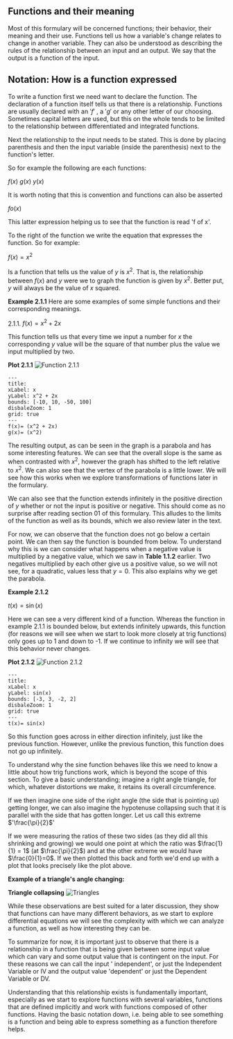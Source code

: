 ## Functions and their meaning

Most of this formulary will be concerned functions; their behavior, their meaning and their use. Functions tell us how a variable's change relates to change in another variable. They can also be understood as describing the rules of the relationship between an input and an output. We say that the output is a function of the input.

## Notation: How is a function expressed

To write a function first we need want to declare the function. The declaration of a function itself tells us that there is a relationship. Functions are usually declared with an $'f'$ , a $'g'$ or any other letter of our choosing. Sometimes capital letters are used, but this on the whole tends to be limited to the relationship between differentiated and integrated functions.

Next the relationship to the input needs to be stated. This is done by placing parenthesis and then the input variable (inside the parenthesis) next to the function's letter.

So for example the following are each functions:

$f(x)$
$g(x)$
$y(x)$

It is worth noting that this is convention and functions can also be asserted

$fo(x)$

This latter expression helping us to see that the function is read 'f of x'.

To the right of the function we write the equation that expresses the function. So for example:

$f(x) = x^2$

Is a function that tells us the value of $y$ is $x^2$. That is, the relationship between $f(x)$ and $y$ were we to graph the function is given by $x^2$. Better put, $y$ will always be the value of $x$ squared.

**Example 2.1.1**
Here are some examples of some simple functions and their corresponding meanings.

2.1.1. $f(x) = x^2+2x$

This function tells us that every time we input a number for $x$ the corresponding $y$ value will be the square of that number plus the value we input multiplied by two.

**Plot 2.1.1**
![Function 2.1.1](https://github.com/alexcrockett/_mathematics-formulary/blob/_mathematics/assets/images/02_1_1_function_notation/Plot%202_1_1.png)

```functionplot
---
title:
xLabel: x
yLabel: x^2 + 2x
bounds: [-10, 10, -50, 100]
disbaleZoom: 1
grid: true
---
f(x)= (x^2 + 2x)
g(x)= (x^2)
```

The resulting output, as can be seen in the graph is a parabola and has some interesting features. We can see that the overall slope is the same as when contrasted with $x^2$, however the graph has shifted to the left relative to $x^2$. We can also see that the vertex of the parabola is a little lower. We will see how this works when we explore transformations of functions later in the formulary.

We can also see that the function extends infinitely in the positive direction of $y$ whether or not the input is positive or negative. This should come as no surprise after reading section 01 of this formulary. This alludes to the limits of the function as well as its bounds, which we also review later in the text.

For now, we can observe that the function does not go below a certain point. We can then say the function is bounded from below. To understand why this is we can consider what happens when a negative value is multiplied by a negative value, which we saw in **Table 1.1.2** earlier. Two negatives multiplied by each other give us a positive value, so we will not see, for a quadratic, values less that $y=0$. This also explains why we get the parabola.

**Example 2.1.2**

$t(x) = \sin(x)$

Here we can see a very different kind of a function. Whereas the function in example 2.1.1 is bounded below, but extends infinitely upwards, this function (for reasons we will see when we start to look more closely at trig functions) only goes up to 1 and down to -1. If we continue to infinity we will see that this behavior never changes.

**Plot 2.1.2**
![Function 2.1.2](https://github.com/alexcrockett/_mathematics-formulary/blob/_mathematics/assets/images/02_1_1_function_notation/Plot%202_1_2.png)

```functionplot
---
title:
xLabel: x
yLabel: sin(x)
bounds: [-3, 3, -2, 2]
disbaleZoom: 1
grid: true
---
t(x)= sin(x)
```

So this function goes across in either direction infinitely, just like the previous function. However, unlike the previous function, this function does not go up infinitely.

To understand why the sine function behaves like this we need to know a little about how trig functions work, which is beyond the scope of this section. To give a basic understanding; imagine a right angle triangle, for which, whatever distortions we make, it retains its overall circumference.

If we then imagine one side of the right angle (the side that is pointing up) getting longer, we can also imagine the hypotenuse collapsing such that it is parallel with the side that has gotten longer. Let us call this extreme $'\frac{\pi}{2}$'

If we were measuring the ratios of these two sides (as they did all this shrinking and growing) we would one point at which the ratio was $\frac{1}{1} = 1$ (at $\frac{\pi}{2}$) and at the other extreme we would have $\frac{0}{1}=0$. If we then plotted this back and forth we'd end up with a plot that looks precisely like the plot above.

**Example of a triangle's angle changing:**

**Triangle collapsing**
![Triangles](https://github.com/alexcrockett/_mathematics-formulary/blob/_mathematics/assets/images/02_1_1_function_notation/Triangle%20example.png)

While these observations are best suited for a later discussion, they show that functions can have many different behaviors, as we start to explore differential equations we will see the complexity with which we can analyze a function, as well as how interesting they can be.

To summarize for now, it is important just to observe that there is a relationship in a function that is being given between some input value which can vary and some output value that is contingent on the input. For these reasons we can call the input ' independent', or just the Independent Variable or IV and the output value 'dependent' or just the Dependent Variable or DV.

Understanding that this relationship exists is fundamentally important, especially as we start to explore functions with several variables, functions that are defined implicitly and work with functions composed of other functions. Having the basic notation down, i.e. being able to see something is a function and being able to express something as a function therefore helps.
